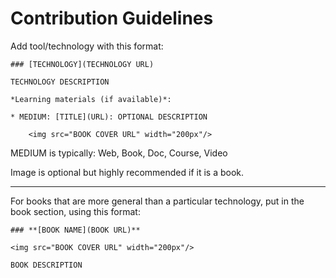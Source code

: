 Contribution Guidelines
====

Add tool/technology with this format:
```
### [TECHNOLOGY](TECHNOLOGY URL)

TECHNOLOGY DESCRIPTION

*Learning materials (if available)*:

* MEDIUM: [TITLE](URL): OPTIONAL DESCRIPTION

    <img src="BOOK COVER URL" width="200px"/>
```

MEDIUM is typically: Web, Book, Doc, Course, Video

Image is optional but highly recommended if it is a book.

-------

For books that are more general than a particular technology, put in the book section, using this format:

```
### **[BOOK NAME](BOOK URL)** 

<img src="BOOK COVER URL" width="200px"/>

BOOK DESCRIPTION
```
